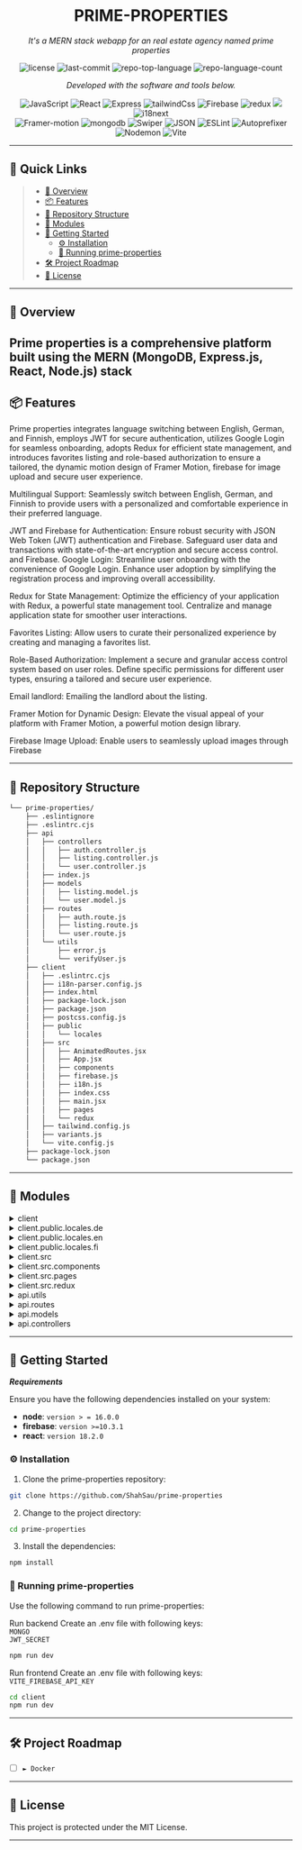 <p align="center">
    <h1 align="center">PRIME-PROPERTIES</h1>
</p>
<p align="center">
    <em>
     It's a MERN stack webapp for an real estate agency named prime properties
    </em>
</p>
<p align="center">
	<img src="https://img.shields.io/github/license/ShahSau/prime-properties?style=flat&color=0080ff" alt="license">
	<img src="https://img.shields.io/github/last-commit/ShahSau/prime-properties?style=flat&color=0080ff" alt="last-commit">
	<img src="https://img.shields.io/github/languages/top/ShahSau/prime-properties?style=flat&color=0080ff" alt="repo-top-language">
	<img src="https://img.shields.io/github/languages/count/ShahSau/prime-properties?style=flat&color=0080ff" alt="repo-language-count">
<p>
<p align="center">
		<em>Developed with the software and tools below.</em>
</p>
<p align="center">
	<img src="https://img.shields.io/badge/JavaScript-F7DF1E.svg?style=flat&logo=JavaScript&logoColor=black" alt="JavaScript">
	<img src="https://img.shields.io/badge/React-61DAFB.svg?style=flat&logo=React&logoColor=black" alt="React">
    <img src="https://img.shields.io/badge/Express-000000.svg?style=flat&logo=Express&logoColor=white" alt="Express">
    <img src="https://img.shields.io/badge/tailwindcss-%2338B2AC.svg?style=flat&logo=tailwind-css&logoColor=white" alt="tailwindCss">
    <img src="https://img.shields.io/badge/Firebase-FFCA28.svg?style=flat&logo=Firebase&logoColor=black" alt="Firebase">
    <img src="https://img.shields.io/badge/redux-%23593d88.svg?style=flat&logo=redux&logoColor=white" alt="redux">
    <img src="https://img.shields.io/badge/JWT-black?style=flat&logo=JSON%20web%20tokens" alr="JWT">
    <img src="https://img.shields.io/badge/i18next-26A69A.svg?style=flat&logo=i18next&logoColor=white" alt="i18next">
	<br>
    <img src="https://img.shields.io/badge/Framer-black?style=flat&logo=framer&logoColor=blue" alt="Framer-motion">
    <img src="https://img.shields.io/badge/MongoDB-%234ea94b.svg?style=flat&logo=mongodb&logoColor=white" alt="mongodb">
	<img src="https://img.shields.io/badge/Swiper-6332F6.svg?style=flat&logo=Swiper&logoColor=white" alt="Swiper">
    <img src="https://img.shields.io/badge/JSON-000000.svg?style=flat&logo=JSON&logoColor=white" alt="JSON">
	<img src="https://img.shields.io/badge/ESLint-4B32C3.svg?style=flat&logo=ESLint&logoColor=white" alt="ESLint">
    <img src="https://img.shields.io/badge/Autoprefixer-DD3735.svg?style=flat&logo=Autoprefixer&logoColor=white" alt="Autoprefixer">
    <img src="https://img.shields.io/badge/Nodemon-76D04B.svg?style=flat&logo=Nodemon&logoColor=white" alt="Nodemon">
    <img src="https://img.shields.io/badge/Vite-646CFF.svg?style=flat&logo=Vite&logoColor=white" alt="Vite">
</p>
<hr>

## 🔗 Quick Links

> - [📍 Overview](#📍-overview)
> - [📦 Features](#📦-features)
> - [📂 Repository Structure](#📂-repository-structure)
> - [🧩 Modules](#🧩-modules)
> - [🚀 Getting Started](#🚀-getting-started)
>   - [⚙️ Installation](#⚙️-installation)
>   - [🤖 Running prime-properties](#🤖-running-prime-properties)
> - [🛠 Project Roadmap](#🛠-project-roadmap)
> - [📄 License](#📄-license)

---

## 📍 Overview

Prime properties is a comprehensive platform built using the MERN (MongoDB, Express.js, React, Node.js) stack
---

## 📦 Features

Prime properties integrates language switching between English, German, and Finnish, employs JWT for secure authentication, utilizes Google Login for seamless onboarding, adopts Redux for efficient state management, and introduces favorites listing and role-based authorization to ensure a tailored, the dynamic motion design of Framer Motion, firebase for image upload and secure user experience.

Multilingual Support:
Seamlessly switch between English, German, and Finnish to provide users with a personalized and comfortable experience in their preferred language.

JWT and Firebase for Authentication:
Ensure robust security with JSON Web Token (JWT) authentication and Firebase. Safeguard user data and transactions with state-of-the-art encryption and secure access control. and Firebase.
Google Login:
Streamline user onboarding with the convenience of Google Login. Enhance user adoption by simplifying the registration process and improving overall accessibility.

Redux for State Management:
Optimize the efficiency of your application with Redux, a powerful state management tool. Centralize and manage application state for smoother user interactions.

Favorites Listing:
Allow users to curate their personalized experience by creating and managing a favorites list. 

Role-Based Authorization:
Implement a secure and granular access control system based on user roles. Define specific permissions for different user types, ensuring a tailored and secure user experience.

Email landlord:
Emailing the landlord about the listing.

Framer Motion for Dynamic Design:
Elevate the visual appeal of your platform with Framer Motion, a powerful motion design library. 

Firebase Image Upload:
Enable users to seamlessly upload images through Firebase

---

## 📂 Repository Structure

```sh
└── prime-properties/
    ├── .eslintignore
    ├── .eslintrc.cjs
    ├── api
    │   ├── controllers
    │   │   ├── auth.controller.js
    │   │   ├── listing.controller.js
    │   │   └── user.controller.js
    │   ├── index.js
    │   ├── models
    │   │   ├── listing.model.js
    │   │   └── user.model.js
    │   ├── routes
    │   │   ├── auth.route.js
    │   │   ├── listing.route.js
    │   │   └── user.route.js
    │   └── utils
    │       ├── error.js
    │       └── verifyUser.js
    ├── client
    │   ├── .eslintrc.cjs
    │   ├── i18n-parser.config.js
    │   ├── index.html
    │   ├── package-lock.json
    │   ├── package.json
    │   ├── postcss.config.js
    │   ├── public
    │   │   └── locales
    │   ├── src
    │   │   ├── AnimatedRoutes.jsx
    │   │   ├── App.jsx
    │   │   ├── components
    │   │   ├── firebase.js
    │   │   ├── i18n.js
    │   │   ├── index.css
    │   │   ├── main.jsx
    │   │   ├── pages
    │   │   └── redux
    │   ├── tailwind.config.js
    │   ├── variants.js
    │   └── vite.config.js
    ├── package-lock.json
    └── package.json
```

---

## 🧩 Modules

<details closed><summary>client</summary>

| File                                                                                                          | Summary                                                                                                                                                                                                                               |
| ---                                                                                                           | ---                                                                                                                                                                                                                                   |
| [variants.js](https://github.com/ShahSau/prime-properties/blob/master/client/variants.js)                     | Framer motion variant          |
| [i18n-parser.config.js](https://github.com/ShahSau/prime-properties/blob/master/client/i18n-parser.config.js) | i18n config file  |
| [vite.config.js](https://github.com/ShahSau/prime-properties/blob/master/client/vite.config.js)               | Vite config file      |
| [tailwind.config.js](https://github.com/ShahSau/prime-properties/blob/master/client/tailwind.config.js)       | TailwindCSS config file    |

</details>

<details closed><summary>client.public.locales.de</summary>

| File                                                                                                                  | Summary                                                                                                                                                                                                                                            |
| ---                                                                                                                   | ---                                                                                                                                                                                                                                                |
| [translation.json](https://github.com/ShahSau/prime-properties/blob/master/client/public/locales/de/translation.json) | German language dictionary |

</details>

<details closed><summary>client.public.locales.en</summary>

| File                                                                                                                  | Summary                                                                                                                                                                                                                                            |
| ---                                                                                                                   | ---                                                                                                                                                                                                                                                |
| [translation.json](https://github.com/ShahSau/prime-properties/blob/master/client/public/locales/en/translation.json) | English language dictionary |

</details>

<details closed><summary>client.public.locales.fi</summary>

| File                                                                                                                  | Summary                                                                                                                                                                                                                                            |
| ---                                                                                                                   | ---                                                                                                                                                                                                                                                |
| [translation.json](https://github.com/ShahSau/prime-properties/blob/master/client/public/locales/fi/translation.json) | Finnish language dictionary |

</details>

<details closed><summary>client.src</summary>

| File                                                                                                        | Summary                                                                                                                                                                                                                                |
| ---                                                                                                         | ---                                                                                                                                                                                                                                    |
| [main.jsx](https://github.com/ShahSau/prime-properties/blob/master/client/src/main.jsx)                     | Root of the file           |
| [AnimatedRoutes.jsx](https://github.com/ShahSau/prime-properties/blob/master/client/src/AnimatedRoutes.jsx) | Routing in the client side of the app |
| [i18n.js](https://github.com/ShahSau/prime-properties/blob/master/client/src/i18n.js)                       | Language Switcher           |
|             |
| [firebase.js](https://github.com/ShahSau/prime-properties/blob/master/client/src/firebase.js)               | Firebase config        |
|           |

</details>

<details closed><summary>client.src.components</summary>

| File                                                                                                                       | Summary                                                                                                                                                                                                                                             |
| ---                                                                                                                        | ---                                                                                                                                                                                                                                                 |
| [OAuth.jsx](https://github.com/ShahSau/prime-properties/blob/master/client/src/components/OAuth.jsx)                       | Authentication component            |
| [Header.jsx](https://github.com/ShahSau/prime-properties/blob/master/client/src/components/Header.jsx)                     | Header component          |
| [ListingItem.jsx](https://github.com/ShahSau/prime-properties/blob/master/client/src/components/ListingItem.jsx)           | Individual listing component      |
| [LanguageDropdown.jsx](https://github.com/ShahSau/prime-properties/blob/master/client/src/components/LanguageDropdown.jsx) | Language dropdown component |
| [Contact.jsx](https://github.com/ShahSau/prime-properties/blob/master/client/src/components/Contact.jsx)                   | Contact component          |
| [PrivateRoute.jsx](https://github.com/ShahSau/prime-properties/blob/master/client/src/components/PrivateRoute.jsx)         | Private route component    |
| [Transition.jsx](https://github.com/ShahSau/prime-properties/blob/master/client/src/components/Transition.jsx)             | Translation component      |
| [ItemListing.jsx](https://github.com/ShahSau/prime-properties/blob/master/client/src/components/ItemListing.jsx)           | Individual listing component (seller view)     |

</details>

<details closed><summary>client.src.pages</summary>

| File                                                                                                            | Summary                                                                                                                                                                                                                                     |
| ---                                                                                                             | ---                                                                                                                                                                                                                                         |
| [Home.jsx](https://github.com/ShahSau/prime-properties/blob/master/client/src/pages/Home.jsx)                   | Home page         |
| [CreateListing.jsx](https://github.com/ShahSau/prime-properties/blob/master/client/src/pages/CreateListing.jsx) | Create a listing page|
| [UpdateListing.jsx](https://github.com/ShahSau/prime-properties/blob/master/client/src/pages/UpdateListing.jsx) | Update a listing (only visible to the advertizer) |
| [Profile.jsx](https://github.com/ShahSau/prime-properties/blob/master/client/src/pages/Profile.jsx)             | Profile page       |
| [Signin.jsx](https://github.com/ShahSau/prime-properties/blob/master/client/src/pages/Signin.jsx)               | Signin page       |
| [Search.jsx](https://github.com/ShahSau/prime-properties/blob/master/client/src/pages/Search.jsx)               | search page       |
| [About.jsx](https://github.com/ShahSau/prime-properties/blob/master/client/src/pages/About.jsx)                 | About page         |
| [Listing.jsx](https://github.com/ShahSau/prime-properties/blob/master/client/src/pages/Listing.jsx)             | All listings page       |
| [SignUp.jsx](https://github.com/ShahSau/prime-properties/blob/master/client/src/pages/SignUp.jsx)               | Signup page       |

</details>

<details closed><summary>client.src.redux</summary>

| File                                                                                          | Summary                                                                                                                                                                                                                            |
| ---                                                                                           | ---                                                                                                                                                                                                                                |
| [store.js](https://github.com/ShahSau/prime-properties/blob/master/client/src/redux/store.js) | Redux store |

</details>


<details closed><summary>api.utils</summary>

| File                                                                                             | Summary                                                                                                                                                                                                                          |
| ---                                                                                              | ---                                                                                                                                                                                                                              |
| [error.js](https://github.com/ShahSau/prime-properties/blob/master/api/utils/error.js)           | Error handler      |
| [verifyUser.js](https://github.com/ShahSau/prime-properties/blob/master/api/utils/verifyUser.js) | User token verification |

</details>

<details closed><summary>api.routes</summary>

| File                                                                                                    | Summary                                                                                                                                                                                                                              |
| ---                                                                                                     | ---                                                                                                                                                                                                                                  |
| [listing.route.js](https://github.com/ShahSau/prime-properties/blob/master/api/routes/listing.route.js) | Listing Route |
| [auth.route.js](https://github.com/ShahSau/prime-properties/blob/master/api/routes/auth.route.js)       | Authentication route    |
| [user.route.js](https://github.com/ShahSau/prime-properties/blob/master/api/routes/user.route.js)       | User route   |

</details>

<details closed><summary>api.models</summary>

| File                                                                                                    | Summary                                                                                                                                                                                                                              |
| ---                                                                                                     | ---                                                                                                                                                                                                                                  |
| [listing.model.js](https://github.com/ShahSau/prime-properties/blob/master/api/models/listing.model.js) | Listing model |
| [user.model.js](https://github.com/ShahSau/prime-properties/blob/master/api/models/user.model.js)       | User model   |

</details>

<details closed><summary>api.controllers</summary>

| File                                                                                                                   | Summary                                                                                                                                                                                                                                        |
| ---                                                                                                                    | ---                                                                                                                                                                                                                                            |
| [listing.controller.js](https://github.com/ShahSau/prime-properties/blob/master/api/controllers/listing.controller.js) | Listing controller |
| [auth.controller.js](https://github.com/ShahSau/prime-properties/blob/master/api/controllers/auth.controller.js)       | Authentication controller    |
| [user.controller.js](https://github.com/ShahSau/prime-properties/blob/master/api/controllers/user.controller.js)       | User controller   |

</details>

---

## 🚀 Getting Started

***Requirements***

Ensure you have the following dependencies installed on your system:

* **node**: `version > = 16.0.0`
* **firebase**: `version >=10.3.1`
* **react**: `version 18.2.0`

### ⚙️ Installation

1. Clone the prime-properties repository:

```sh
git clone https://github.com/ShahSau/prime-properties
```

2. Change to the project directory:

```sh
cd prime-properties
```

3. Install the dependencies:

```sh
npm install
```

### 🤖 Running prime-properties


Use the following command to run prime-properties:

Run backend
Create an .env file with following keys: <br />
`MONGO` <br />
`JWT_SECRET` <br />

```sh 
npm run dev
```
Run frontend
Create an .env file with following keys: <br />
`VITE_FIREBASE_API_KEY`
```sh
cd client
npm run dev
```

---

## 🛠 Project Roadmap

- [ ] `► Docker`


---

## 📄 License

This project is protected under the MIT License.

---

